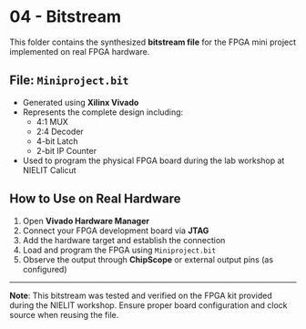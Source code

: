 # 04 - Bitstream

This folder contains the synthesized **bitstream file** for the FPGA mini project implemented on real FPGA hardware.

## File: `Miniproject.bit`

- Generated using **Xilinx Vivado**
- Represents the complete design including:
  - 4:1 MUX
  - 2:4 Decoder
  - 4-bit Latch
  - 2-bit IP Counter
- Used to program the physical FPGA board during the lab workshop at NIELIT Calicut

## How to Use on Real Hardware

1. Open **Vivado Hardware Manager**
2. Connect your FPGA development board via **JTAG**
3. Add the hardware target and establish the connection
4. Load and program the FPGA using `Miniproject.bit`
5. Observe the output through **ChipScope** or external output pins (as configured)

---

**Note**: This bitstream was tested and verified on the FPGA kit provided during the NIELIT workshop. Ensure proper board configuration and clock source when reusing the file.
